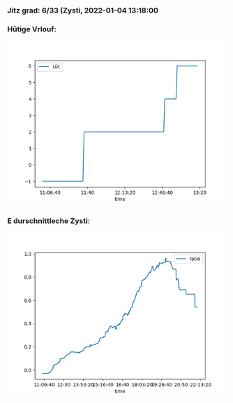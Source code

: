### Jitz grad: 6/33 (Zysti, 2022-01-04 13:18:00

### Hütige Vrlouf:
![Graph](Today.png)

### E durschnittleche Zysti:
![Graph](Zysti.png)